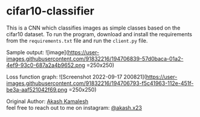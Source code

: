 # cifar10-classifier
This is a CNN which classifies images as simple classes based on the cifar10 dataset. To run the program, download and install the requirements from the `requirements.txt` file 
and run the `client.py` file. <br/>

Sample output:
![image](https://user-images.githubusercontent.com/91832216/194706839-57d0baca-01a2-4ef9-93c0-687a2a4b9652.png =250x250)

Loss function graph:
![Screenshot 2022-09-17 200821](https://user-images.githubusercontent.com/91832216/194706793-f5c41963-112e-451f-be3a-aaf521042f69.png =250x250)

Original Author: [Akash Kamalesh](https://github.com/asphytheghoul) <br/>
feel free to reach out to me on instagram: [@akash.x23](https://www.instagram.com/akash.x23/)
